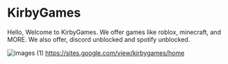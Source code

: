 # KirbyGames
Hello, Welcome to KirbyGames. We offer games like roblox, minecraft, and MORE. We also offer, discord unblocked and spotify unblocked.



![images (1)](https://user-images.githubusercontent.com/104150278/165772420-0da1fbb7-7095-42aa-85cd-6d6d4e798f44.jpg)
https://sites.google.com/view/kirbygames/home
